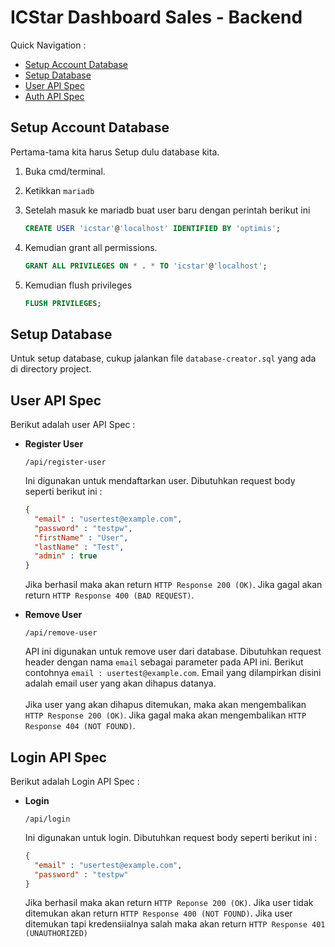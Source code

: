 # ICStar Dashboard Sales - Backend

Quick Navigation :
- [Setup Account Database](#setup-account-database)
- [Setup Database](#setup-database)
- [User API Spec](#user-api-spec)
- [Auth API Spec](#login-api-spec)

## Setup Account Database

Pertama-tama kita harus Setup dulu database kita.

1. Buka cmd/terminal.
2. Ketikkan `mariadb`
3. Setelah masuk ke mariadb buat user baru dengan perintah berikut ini

    ```sql
    CREATE USER 'icstar'@'localhost' IDENTIFIED BY 'optimis';
    ```
4. Kemudian grant all permissions.
    ```sql
    GRANT ALL PRIVILEGES ON * . * TO 'icstar'@'localhost';
    ```
5. Kemudian flush privileges
    ```sql
    FLUSH PRIVILEGES;
    ```

## Setup Database

Untuk setup database, cukup jalankan file `database-creator.sql` yang ada di directory project.

## User API Spec

Berikut adalah user API Spec :
- <b>Register User</b> <br>
  ```
  /api/register-user
  ```
  Ini digunakan untuk mendaftarkan user. Dibutuhkan request body seperti berikut ini :
   
  ```json
  {
    "email" : "usertest@example.com",
    "password" : "testpw",
    "firstName" : "User",
    "lastName" : "Test",
    "admin" : true
  }
  ```
  Jika berhasil maka akan return `HTTP Response 200 (OK)`. Jika gagal akan return
  `HTTP Response 400 (BAD REQUEST)`.
  

- <b>Remove User</b> <br>
  ```
  /api/remove-user
  ```
  API ini digunakan untuk remove user dari database. Dibutuhkan request header dengan nama `email` sebagai parameter
  pada API ini. Berikut contohnya `email : usertest@example.com`. Email yang dilampirkan disini adalah email user yang
  akan dihapus datanya. <br> <br>
  Jika user yang akan dihapus ditemukan, maka akan mengembalikan `HTTP Response 200 (OK)`. Jika gagal maka akan mengembalikan
  `HTTP Response 404 (NOT FOUND)`.

## Login API Spec

Berikut adalah Login API Spec :
- <b>Login</b>
  ```
  /api/login
  ```
  Ini digunakan untuk login. Dibutuhkan request body seperti berikut ini :
  ```json
  {
    "email" : "usertest@example.com",
    "password" : "testpw"
  }
  ```
  Jika berhasil maka akan return `HTTP Reponse 200 (OK)`. Jika user tidak ditemukan akan return `HTTP Response 400 (NOT FOUND)`.
  Jika user ditemukan tapi kredensiialnya salah maka akan return `HTTP Response 401 (UNAUTHORIZED)`